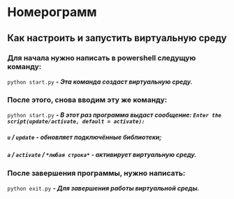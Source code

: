 # Номерограмм
## Как настроить и запустить виртуальную среду
### Для начала нужно написать в powershell следущую команду:
`python start.py`
***- Эта команда создаст виртуальную среду.***
### После этого, снова вводим эту же команду:
`python start.py`
***- В этот раз программа выдаст сообщение: `Enter the script(update/activate, default = activate):`***
##### `u` / `update` - обновляет подключённые библиотеки;
##### `a` / `activate` / `*любая строка*` - активирует виртуальную среду.
### После завершения программы, нужно написать:
`python exit.py`
***- Для завершения работы виртуальной среды.***
